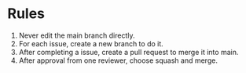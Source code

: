 # Rules
1. Never edit the main branch directly.  
2. For each issue, create a new branch to do it. 
3. After completing a issue, create a pull request to merge it into main.  
4. After approval from one reviewer, choose squash and merge.